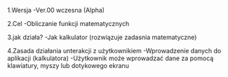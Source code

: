1.Wersja
-Ver.00 wczesna (Alpha)



2.Cel
-Obliczanie funkcji matematycznych



3.jak działa?
-Jak kalkulator (rozwiązuje zadasnia matematyczne)



4.Zasada działania unterakcji z użytkownikiem
-Wprowadzenie danych do aplikacji (kalkulatora)
-Użytkownik może wprowadzać dane za pomocą klawiatury, myszy lub dotykowego ekranu
